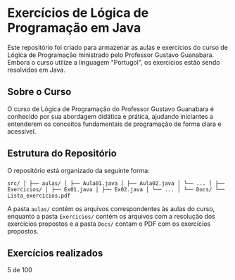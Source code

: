 # Exercícios de Lógica de Programação em Java

Este repositório foi criado para armazenar as aulas e exercícios do curso de Lógica de Programação ministrado pelo Professor Gustavo Guanabara. Embora o curso utilize a linguagem "Portugol", os exercícios estão sendo resolvidos em Java.

## Sobre o Curso

O curso de Lógica de Programação do Professor Gustavo Guanabara é conhecido por sua abordagem didática e prática, ajudando iniciantes a entenderem os conceitos fundamentais de programação de forma clara e acessível.

## Estrutura do Repositório

O repositório está organizado da seguinte forma:

``src/
│
├── aulas/
│ ├── Aula01.java
│ ├── Aula02.java
│ └── ...
│
├── Exercicios/
│ ├── Ex01.java
│ ├── Ex02.java
│ └── ...
│
└── Docs/
└── Lista_exercicios.pdf``

A pasta `aulas/` contém os arquivos correspondentes às aulas do curso, enquanto a pasta `Exercicios/` contém os arquivos com a resolução dos exercícios propostos e a pasta `Docs/` contam o PDF com os exercícios propostos. 

## Exercícios realizados 

5 de 100


